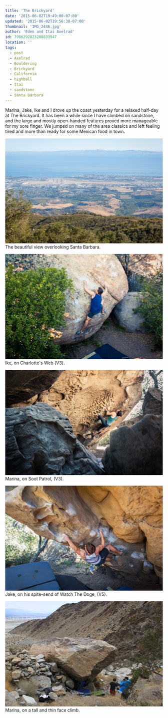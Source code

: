 ```yaml
---
title: 'The Brickyard'
date: '2015-06-02T19:49:00-07:00'
updated: '2015-06-02T19:56:38-07:00'
thumbnail: 'IMG_2446.jpg'
author: 'Eden and Itai Axelrad'
id: 7986292823208833947
location: ''
tags:
  - post
  - Axelrad
  - Bouldering
  - Brickyard
  - California
  - highball
  - Itai
  - sandstone
  - Santa Barbara
---
```


Marina, Jake, Ike and I drove up the coast yesterday for a relaxed half-day at The Brickyard. It has been a while since I have climbed on sandstone, and the large and mostly open-handed features proved more manageable for my sore finger. We jumped on many of the area classics and left feeling tired and more than ready for some Mexican food in town. 

![image alt](/images/IMG_2446.jpg)The beautiful view overlooking Santa Barbara.

![image alt](/images/IMG_2449.jpg)Ike, on Charlotte's Web (V3).

![image alt](/images/IMG_2425.jpg)Marina, on Soot Patrol, (V3).

![image alt](/images/IMG_2435.jpg)Jake, on his spite-send of Watch The Doge, (V5).

![image alt](/images/IMG_2467.jpg)Marina, on a tall and thin face climb.

